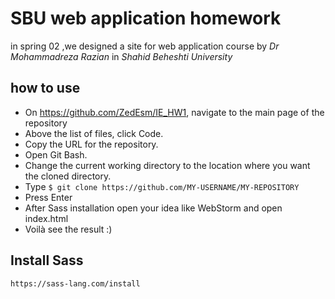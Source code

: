 # SBU web application homework
in spring 02 ,we designed a site for web application course 
by _Dr Mohammadreza Razian_ in _Shahid Beheshti University_
## how to use
+ On https://github.com/ZedEsm/IE_HW1, navigate to the main page of the repository
+ Above the list of files, click  Code.
+ Copy the URL for the repository.
+ Open Git Bash.
+ Change the current working directory to the location where you want the cloned directory.
+ Type ``$ git clone https://github.com/MY-USERNAME/MY-REPOSITORY``
+ Press Enter
+ After Sass installation open your idea like WebStorm and open index.html
+ Voilà see the result :)
## Install Sass
``https://sass-lang.com/install``
